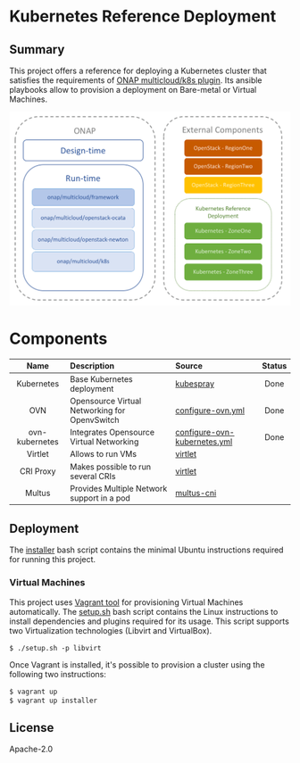 # Kubernetes Reference Deployment

## Summary

This project offers a reference for deploying a Kubernetes cluster
that satisfies the requirements of [ONAP multicloud/k8s plugin][1]. Its
ansible playbooks allow to provision a deployment on Bare-metal or
Virtual Machines.

![Diagram](docs/src/img/diagram.png)

# Components

| Name           | Description                                   | Source                            | Status |
|:--------------:|:----------------------------------------------|:----------------------------------|:------:|
| Kubernetes     | Base Kubernetes deployment                    | [kubespray][2]                    | Done   |
| OVN            | Opensource Virtual Networking for OpenvSwitch | [configure-ovn.yml][3]            | Done   |
| ovn-kubernetes | Integrates Opensource Virtual Networking      | [configure-ovn-kubernetes.yml][4] | Done   |
| Virtlet        | Allows to run VMs                             | [virtlet][5]                      |        |
| CRI Proxy      | Makes possible to run several CRIs            | [virtlet][5]                      |        |
| Multus         | Provides Multiple Network support in a pod    | [multus-cni][7]                   |        |

## Deployment

The [installer](installer) bash script contains the minimal
Ubuntu instructions required for running this project.

### Virtual Machines

This project uses [Vagrant tool][8] for provisioning Virtual Machines
automatically. The [setup.sh](setup.sh) bash script contains the
Linux instructions to install dependencies and plugins required for
its usage. This script supports two Virtualization technologies
(Libvirt and VirtualBox).

    $ ./setup.sh -p libvirt

Once Vagrant is installed, it's possible to provision a cluster using
the following two instructions:

    $ vagrant up
    $ vagrant up installer

## License

Apache-2.0

[1]: https://git.onap.org/multicloud/k8s
[2]: https://github.com/kubernetes-incubator/kubespray
[3]: playbooks/configure-ovn.yml
[4]: playbooks/configure-ovn-kubernetes.yml
[5]: https://github.com/Mirantis/virtlet
[6]: https://github.com/Mirantis/criproxy
[7]: https://github.com/intel/multus-cni
[8]: https://www.vagrantup.com/
